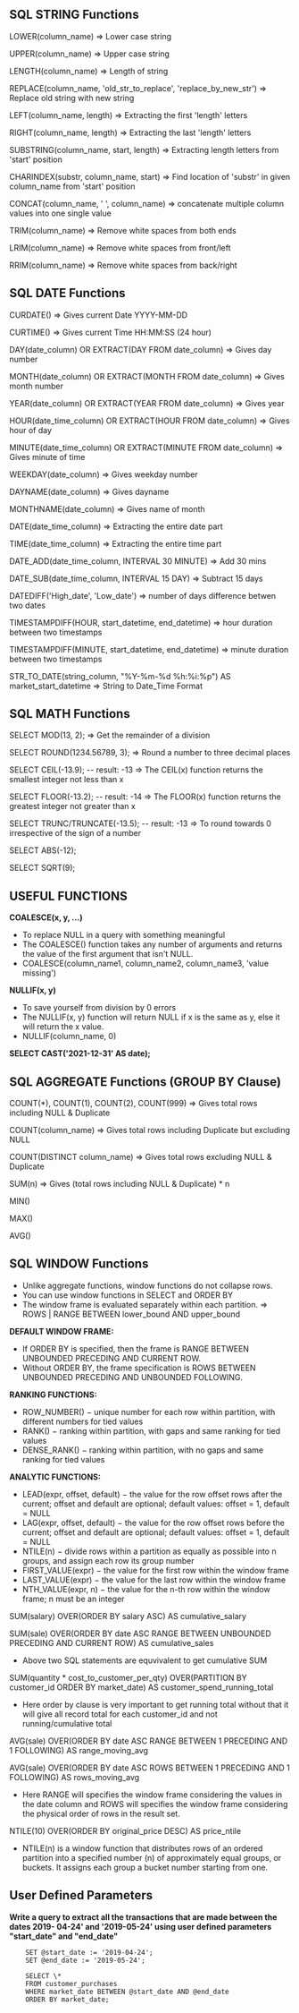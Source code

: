 ## SQL STRING Functions

LOWER(column_name) => Lower case string

UPPER(column_name) => Upper case string

LENGTH(column_name) => Length of string

REPLACE(column_name, 'old_str_to_replace', 'replace_by_new_str') => Replace old string with new string

LEFT(column_name, length) => Extracting the first 'length' letters

RIGHT(column_name, length) => Extracting the last 'length' letters

SUBSTRING(column_name, start, length) => Extracting length letters from 'start' position

CHARINDEX(substr, column_name, start) => Find location of 'substr' in given column_name from 'start' position

CONCAT(column_name, ' ', column_name) => concatenate multiple column values into one single value

TRIM(column_name) => Remove white spaces from both ends

LRIM(column_name) => Remove white spaces from front/left

RRIM(column_name) => Remove white spaces from back/right

## SQL DATE Functions

CURDATE() => Gives current Date YYYY-MM-DD

CURTIME() => Gives current Time HH:MM:SS (24 hour)

DAY(date_column) OR EXTRACT(DAY FROM date_column) => Gives day number

MONTH(date_column) OR EXTRACT(MONTH FROM date_column) => Gives month number 

YEAR(date_column) OR EXTRACT(YEAR FROM date_column) => Gives year

HOUR(date_time_column) OR EXTRACT(HOUR FROM date_column) => Gives hour of day

MINUTE(date_time_column) OR EXTRACT(MINUTE FROM date_column) => Gives minute of time

WEEKDAY(date_column) => Gives weekday number

DAYNAME(date_column) => Gives dayname

MONTHNAME(date_column) => Gives name of month

DATE(date_time_column) => Extracting the entire date part

TIME(date_time_column) => Extracting the entire time part

DATE_ADD(date_time_column, INTERVAL 30 MINUTE) => Add 30 mins

DATE_SUB(date_time_column, INTERVAL 15 DAY) => Subtract 15 days

DATEDIFF('High_date', 'Low_date') => number of days difference betwen two dates

TIMESTAMPDIFF(HOUR, start_datetime, end_datetime) => hour duration between two timestamps

TIMESTAMPDIFF(MINUTE, start_datetime, end_datetime) => minute duration between two timestamps

STR_TO_DATE(string_column, "%Y-%m-%d %h:%i:%p") AS market_start_datetime => String to Date_Time Format

## SQL MATH Functions

SELECT MOD(13, 2); => Get the remainder of a division

SELECT ROUND(1234.56789, 3); => Round a number to three decimal places

SELECT CEIL(-13.9); -- result: -13 => The CEIL(x) function returns the smallest integer not less than x

SELECT FLOOR(-13.2); -- result: -14 => The FLOOR(x) function returns the greatest integer not greater than x

SELECT TRUNC/TRUNCATE(-13.5); -- result: -13 => To round towards 0 irrespective of the sign of a number

SELECT ABS(-12);

SELECT SQRT(9);

## USEFUL FUNCTIONS
**COALESCE(x, y, ...)**
- To replace NULL in a query with something meaningful
- The COALESCE() function takes any number of arguments and returns the value of the first argument that isn't NULL.
- COALESCE(column_name1, column_name2, column_name3, 'value missing')

**NULLIF(x, y)**
- To save yourself from division by 0 errors
- The NULLIF(x, y) function will return NULL if x is the same as y, else it will return the x value.
- NULLIF(column_name, 0)

**SELECT CAST('2021-12-31' AS date);**

## SQL AGGREGATE Functions (GROUP BY Clause)

COUNT(\*), COUNT(1), COUNT(2), COUNT(999) => Gives total rows including NULL & Duplicate

COUNT(column_name) => Gives total rows including Duplicate but excluding NULL

COUNT(DISTINCT column_name) => Gives total rows excluding NULL & Duplicate

SUM(n) => Gives (total rows including NULL & Duplicate) \* n

MIN()

MAX()

AVG()

## SQL WINDOW Functions

- Unlike aggregate functions, window functions do not collapse rows.
- You can use window functions in SELECT and ORDER BY
- The window frame is evaluated separately within each partition. => ROWS | RANGE BETWEEN lower_bound AND upper_bound

**DEFAULT WINDOW FRAME:**
- If ORDER BY is specified, then the frame is RANGE BETWEEN UNBOUNDED PRECEDING AND CURRENT ROW.
- Without ORDER BY, the frame specification is ROWS BETWEEN UNBOUNDED PRECEDING AND UNBOUNDED FOLLOWING.

**RANKING FUNCTIONS:**
- ROW_NUMBER() − unique number for each row within partition, with different numbers for tied values
- RANK() − ranking within partition, with gaps and same ranking for tied values
- DENSE_RANK() − ranking within partition, with no gaps and same ranking for tied values

**ANALYTIC FUNCTIONS:**
- LEAD(expr, offset, default) − the value for the row offset rows after the current; offset and default are optional; default values: offset = 1, default = NULL
- LAG(expr, offset, default) − the value for the row offset rows before the current; offset and default are optional; default values: offset = 1, default = NULL
- NTILE(n) − divide rows within a partition as equally as possible into n groups, and assign each row its group number
- FIRST_VALUE(expr) − the value for the first row within the window frame 
- LAST_VALUE(expr) − the value for the last row within the window frame
- NTH_VALUE(expr, n) − the value for the n-th row within the window frame; n must be an integer
 
SUM(salary) OVER(ORDER BY salary ASC) AS cumulative_salary

SUM(sale) OVER(ORDER BY date ASC RANGE BETWEEN UNBOUNDED PRECEDING AND CURRENT ROW) AS cumulative_sales 

- Above two SQL statements are equvivalent to get cumulative SUM

SUM(quantity \* cost_to_customer_per_qty) OVER(PARTITION BY customer_id ORDER BY market_date) AS customer_spend_running_total

- Here order by clause is very important to get running total without that it will give all record total for each customer_id and not running/cumulative total

AVG(sale) OVER(ORDER BY date ASC RANGE BETWEEN 1 PRECEDING AND 1 FOLLOWING) AS range_moving_avg

AVG(sale) OVER(ORDER BY date ASC ROWS BETWEEN 1 PRECEDING AND 1 FOLLOWING) AS rows_moving_avg

- Here RANGE will specifies the window frame considering the values in the date column and ROWS will specifies the window frame considering the physical order of rows in the result set.

NTILE(10) OVER(ORDER BY original_price DESC) AS price_ntile

- NTILE(n) is a window function that distributes rows of an ordered partition into a specified number (n) of approximately equal groups, or buckets. It assigns each group a bucket number starting from one.

## User Defined Parameters

**Write a query to extract all the transactions that are made between the dates 2019- 04-24' and '2019-05-24' using user defined parameters "start_date" and "end_date"**
```SQL:
	SET @start_date := '2019-04-24';
	SET @end_date := '2019-05-24';

	SELECT \* 
	FROM customer_purchases
	WHERE market_date BETWEEN @start_date AND @end_date
	ORDER BY market_date;
```
